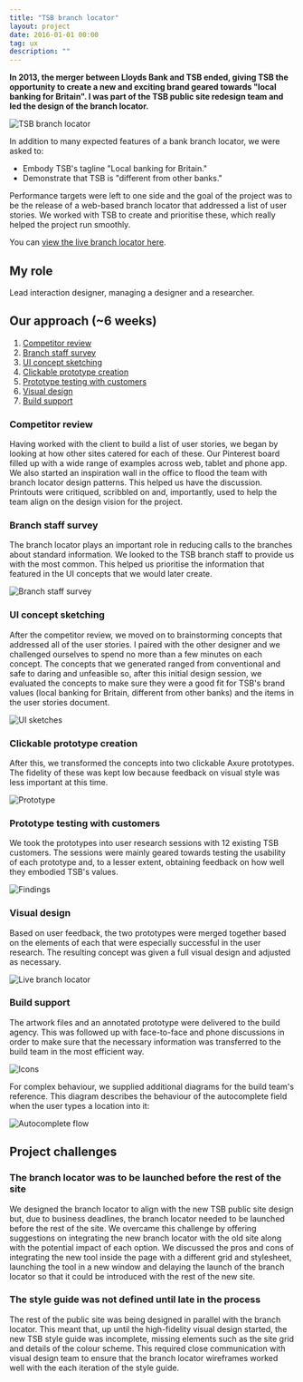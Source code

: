 ```yaml
---
title: "TSB branch locator"
layout: project
date: 2016-01-01 00:00
tag: ux
description: ""
---
```


**In 2013, the merger between Lloyds Bank and TSB ended, giving TSB the opportunity to create a new and exciting brand geared towards "local banking for Britain". I was part of the TSB public site redesign team and led the design of the branch locator.**

![TSB branch locator](/assets/images/ux_tsb-branch-locator.jpg)

In addition to many expected features of a bank branch locator, we were asked to:

- Embody TSB's tagline "Local banking for Britain."
- Demonstrate that TSB is "different from other banks."

Performance targets were left to one side and the goal of the project was to be the release of a web-based branch locator that addressed a list of user stories. We worked with TSB to create and prioritise these, which really helped the project run smoothly.

You can [view the live branch locator here](http://www.tsb.co.uk/branch-locator/).

## My role
Lead interaction designer, managing a designer and a researcher.

## Our approach (~6 weeks)
1. [Competitor review](#competitorreview)
1. [Branch staff survey](#survey)
1. [UI concept sketching](#sketching)
1. [Clickable prototype creation](#prototype)
1. [Prototype testing with customers](#testing)
1. [Visual design](#visual)
1. [Build support](#build)

### <a name="competitorreview"></a>Competitor review
Having worked with the client to build a list of user stories, we began by looking at how other sites catered for each of these. Our Pinterest board filled up with a wide range of examples across web, tablet and phone app. We also started an inspiration wall in the office to flood the team with branch locator design patterns. This helped us have the discussion. Printouts were critiqued, scribbled on and, importantly, used to help the team align on the design vision for the project.

### <a name="survey"></a>Branch staff survey
The branch locator plays an important role in reducing calls to the branches about standard information. We looked to the TSB branch staff to provide us with the most common. This helped us prioritise the information that featured in the UI concepts that we would later create.

![Branch staff survey](/assets/images/ux_tsb-branch-locator-survey1.png)

### <a name="sketching"></a>UI concept sketching
After the competitor review, we moved on to brainstorming concepts that addressed all of the user stories. I paired with the other designer and we challenged ourselves to spend no more than a few minutes on each concept. The concepts that we generated ranged from conventional and safe to daring and unfeasible so, after this initial design session, we evaluated the concepts to make sure they were a good fit for TSB's brand values (local banking for Britain, different from other banks) and the items in the user stories document.

![UI sketches](/assets/images/ux_tsb-branch-locator-sketches.png)

### <a name="prototype"></a>Clickable prototype creation
After this, we transformed the concepts into two clickable Axure prototypes. The fidelity of these was kept low because feedback on visual style was less important at this time.

![Prototype](/assets/images/ux_tsb-branch-locator-prototype.png)

### <a name="testing"></a>Prototype testing with customers
We took the prototypes into user research sessions with 12 existing TSB customers. The sessions were mainly geared towards testing the usability of each prototype and, to a lesser extent, obtaining feedback on how well they embodied TSB's values.

![Findings](/assets/images/ux_tsb-branch-locator-findings.png)

### <a name="visual"></a>Visual design
Based on user feedback, the two prototypes were merged together based on the elements of each that were especially successful in the user research. The resulting concept was given a full visual design and adjusted as necessary.

![Live branch locator](/assets/images/ux_tsb-branch-locator-live-desktop.png)

### <a name="build"></a>Build support
The artwork files and an annotated prototype were delivered to the build agency. This was followed up with face-to-face and phone discussions in order to make sure that the necessary information was transferred to the build team in the most efficient way.

![Icons](/assets/images/ux_tsb-branch-locator-icons.png)

For complex behaviour, we supplied additional diagrams for the build team's reference. This diagram describes the behaviour of the autocomplete field when the user types a location into it:

![Autocomplete flow](/assets/images/tsb-branch-locator-autocomplete.png)

## Project challenges

### The branch locator was to be launched before the rest of the site
We designed the branch locator to align with the new TSB public site design but, due to business deadlines, the branch locator needed to be launched before the rest of the site. We overcame this challenge by offering suggestions on integrating the new branch locator with the old site along with the potential impact of each option. We discussed the pros and cons of integrating the new tool inside the page with a different grid and stylesheet, launching the tool in a new window and delaying the launch of the branch locator so that it could be introduced with the rest of the new site.

### The style guide was not defined until late in the process
The rest of the public site was being designed in parallel with the branch locator. This meant that, up until the high-fidelity visual design started, the new TSB style guide was incomplete, missing elements such as the site grid and details of the colour scheme. This required close communication with visual design team to ensure that the branch locator wireframes worked well with the each iteration of the style guide.